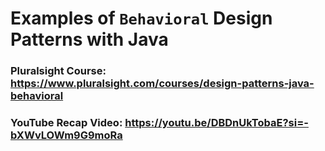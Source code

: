 # Examples of `Behavioral` Design Patterns with Java

### Pluralsight Course: https://www.pluralsight.com/courses/design-patterns-java-behavioral

### YouTube Recap Video: https://youtu.be/DBDnUkTobaE?si=-bXWvLOWm9G9moRa

